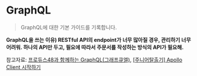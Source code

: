 # GraphQL

> GraphQL에 대한 기본 가이드를 기록합니다.

**GraphQL을 쓰는 이유) RESTful API의 endpoint가 너무 많아질 경우, 관리하기 너무 어려워. 하나의 API만 두고, 필요에 따라서 주문서를 작성하는 방식의 API가 필요해.**



참고자료: [프로듀스48과 함께하는 GraphQL(그래프큐엘)](https://medium.com/@khwsc1/%ED%94%84%EB%A1%9C%EB%93%80%EC%8A%A448%EA%B3%BC-%ED%95%A8%EA%BB%98%ED%95%98%EB%8A%94-graphql-%EA%B7%B8%EB%9E%98%ED%94%84%ED%81%90%EC%97%98-10c3e5da2f7b), [[주니어탈출기] Apollo Client 시작하기](https://velog.io/@zansol/%EC%A3%BC%EB%8B%88%EC%96%B4%ED%83%88%EC%B6%9C%EA%B8%B0-Apollo-Client-%EC%8B%9C%EC%9E%91%ED%95%98%EA%B8%B0) 